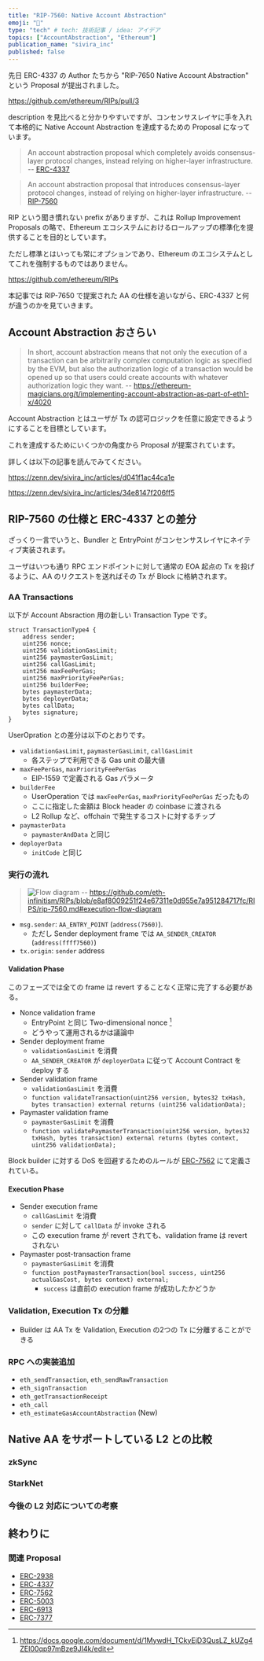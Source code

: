 ```yaml
---
title: "RIP-7560: Native Account Abstraction"
emoji: "👛"
type: "tech" # tech: 技術記事 / idea: アイデア
topics: ["AccountAbstraction", "Ethereum"]
publication_name: "sivira_inc"
published: false
---
```


先日 ERC-4337 の Author たちから "RIP-7650 Native Account Abstraction" という Proposal が提出されました。

https://github.com/ethereum/RIPs/pull/3

description を見比べると分かりやすいですが、コンセンサスレイヤに手を入れて本格的に Native Account Abstraction を達成するための Proposal になっています。

> An account abstraction proposal which completely avoids consensus-layer protocol changes, instead relying on higher-layer infrastructure.
> -- [ERC-4337](https://eips.ethereum.org/EIPS/eip-4337)

> An account abstraction proposal that introduces consensus-layer protocol changes, instead of relying on higher-layer infrastructure.
> -- [RIP-7560](https://github.com/eth-infinitism/RIPs/blob/e8af8009251f24e67311e0d955e7a951284717fc/RIPS/rip-7560.md)

RIP という聞き慣れない prefix がありますが、これは Rollup Improvement Proposals の略で、Ethereum エコシステムにおけるロールアップの標準化を提供することを目的としています。

ただし標準とはいっても常にオプションであり、Ethereum のエコシステムとしてこれを強制するものではありません。

https://github.com/ethereum/RIPs

本記事では RIP-7650 で提案された AA の仕様を追いながら、ERC-4337 と何が違うのかを見ていきます。

## Account Abstraction おさらい
> In short, account abstraction means that not only the execution of a transaction can be arbitrarily complex computation logic as specified by the EVM, but also the authorization logic of a transaction would be opened up so that users could create accounts with whatever authorization logic they want.
> -- https://ethereum-magicians.org/t/implementing-account-abstraction-as-part-of-eth1-x/4020

Account Abstraction とはユーザが Tx の認可ロジックを任意に設定できるようにすることを目標としています。

これを達成するためにいくつかの角度から Proposal が提案されています。

詳しくは以下の記事を読んでみてください。

https://zenn.dev/sivira_inc/articles/d041f1ac44ca1e

https://zenn.dev/sivira_inc/articles/34e8147f206ff5

## RIP-7560 の仕様と ERC-4337 との差分
ざっくり一言でいうと、Bundler と EntryPoint がコンセンサスレイヤにネイティブ実装されます。

ユーザはいつも通り RPC エンドポイントに対して通常の EOA 起点の Tx を投げるように、AA のリクエストを送ればその Tx が Block に格納されます。

### AA Transactions
以下が Account Absraction 用の新しい Transaction Type です。
```solidity
struct TransactionType4 {
    address sender;
    uint256 nonce;
    uint256 validationGasLimit;
    uint256 paymasterGasLimit;
    uint256 callGasLimit;
    uint256 maxFeePerGas;
    uint256 maxPriorityFeePerGas;
    uint256 builderFee;
    bytes paymasterData;
    bytes deployerData;
    bytes callData;
    bytes signature;
}
```

UserOpration との差分は以下のとおりです。

* `validationGasLimit`, `paymasterGasLimit`, `callGasLimit`
  * 各ステップで利用できる Gas unit の最大値
* `maxFeePerGas`, `maxPriorityFeePerGas`
  * EIP-1559 で定義される Gas パラメータ
* `builderFee`
  * UserOperation では `maxFeePerGas`, `maxPriorityFeePerGas` だったもの
  * ここに指定した金額は Block header の coinbase に渡される
  * L2 Rollup など、offchain で発生するコストに対するチップ
* `paymasterData`
  * `paymasterAndData` と同じ
* `deployerData`
  * `initCode` と同じ

### 実行の流れ
> ![Flow diagram](/images/540723258483eb/flow_diagram.png)
> -- https://github.com/eth-infinitism/RIPs/blob/e8af8009251f24e67311e0d955e7a951284717fc/RIPS/rip-7560.md#execution-flow-diagram

* `msg.sender`: `AA_ENTRY_POINT` (`address(7560)`).
  * ただし Sender deployment frame では `AA_SENDER_CREATOR` (`address(ffff7560)`)
* `tx.origin`: `sender` address

#### Validation Phase
このフェーズでは全ての frame は revert することなく正常に完了する必要がある。

* Nonce validation frame
  * EntryPoint と同じ Two-dimensional nonce [^two-dimensional-nonce]
  * どうやって運用されるかは議論中
* Sender deployment frame
  * `validationGasLimit` を消費
  * `AA_SENDER_CREATOR` が `deployerData` に従って Account Contract を deploy する
* Sender validation frame
  * `validationGasLimit` を消費
  * `function validateTransaction(uint256 version, bytes32 txHash, bytes transaction) external returns (uint256 validationData);`
* Paymaster validation frame
  * `paymasterGasLimit` を消費
  * `function validatePaymasterTransaction(uint256 version, bytes32 txHash, bytes transaction) external returns (bytes context, uint256 validationData);`

[^two-dimensional-nonce]: https://docs.google.com/document/d/1MywdH_TCkyEjD3QusLZ_kUZg4ZEI00qp97mBze9JI4k/edit

Block builder に対する DoS を回避するためのルールが [ERC-7562]() にて定義されている。

#### Execution Phase
* Sender execution frame
  * `callGasLimit` を消費
  * `sender` に対して `callData` が invoke される
  * この execution frame が revert されても、validation frame は revert されない
* Paymaster post-transaction frame
  * `paymasterGasLimit` を消費
  * `function postPaymasterTransaction(bool success, uint256 actualGasCost, bytes context) external;`
    * `success` は直前の execution frame が成功したかどうか

### Validation, Execution Tx の分離
* Builder は AA Tx を Validation, Execution の2つの Tx に分離することができる

### RPC への実装追加
* `eth_sendTransaction`, `eth_sendRawTransaction`
* `eth_signTransaction`
* `eth_getTransactionReceipt`
* `eth_call`
* `eth_estimateGasAccountAbstraction` (New)

## Native AA をサポートしている L2 との比較
### zkSync

### StarkNet

### 今後の L2 対応についての考察

## 終わりに

### 関連 Proposal
* [ERC-2938]()
* [ERC-4337]()
* [ERC-7562]()
* [ERC-5003]()
* [ERC-6913]()
* [ERC-7377]()
